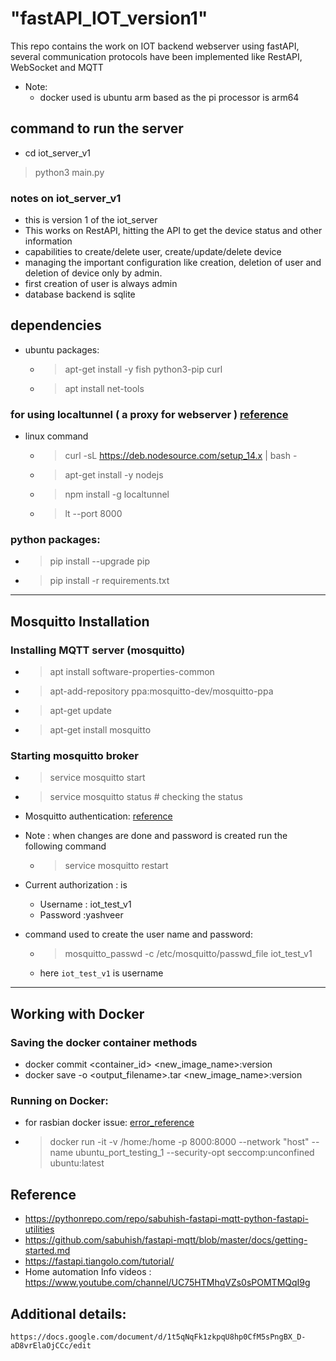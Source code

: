 # "fastAPI_IOT_version1"

This repo contains the work on IOT backend webserver using fastAPI,
several communication protocols have been implemented like RestAPI, WebSocket and MQTT

* Note:
    -  docker used is ubuntu arm based as the pi processor is arm64


## command to run the server
* cd iot_server_v1
> python3 main.py

### notes on iot_server_v1
* this is version 1 of the iot_server
* This works on RestAPI, hitting the API to get the device status and other information
* capabilities to create/delete user, create/update/delete device
* managing the important configuration like creation, deletion of user and deletion of device only by admin.
* first creation of user is always admin
* database backend is sqlite


## dependencies 
* ubuntu packages:
    - > apt-get install -y fish python3-pip curl
    - > apt install net-tools
    <!-- - apt-get install sqlitebrowser 
    (sqlitebrowser is https://sqlitebrowser.org/)
    (online sqlite reader : https://inloop.github.io/sqlite-viewer/) -->


### for using localtunnel ( a proxy for webserver ) [reference](https://localtunnel.github.io/www/)
* linux command
    - > curl -sL https://deb.nodesource.com/setup_14.x | bash - 
    - > apt-get install -y nodejs
    - > npm install -g localtunnel
    - > lt --port 8000

### python packages:
- > pip install --upgrade pip
- > pip install -r requirements.txt

-----

## Mosquitto Installation

### Installing MQTT server (mosquitto)
- > apt install software-properties-common
- > apt-add-repository ppa:mosquitto-dev/mosquitto-ppa
- > apt-get update
- > apt-get install mosquitto

### Starting mosquitto broker
* > service mosquitto start
* > service mosquitto status # checking the status

* Mosquitto authentication: [reference](https://www.youtube.com/watch?v=AsDHEDbyLfg)
* Note : when changes are done and password is created run the following command
    - > service mosquitto restart

* Current authorization : is
    - Username : iot_test_v1
    - Password :yashveer

* command used to create the user name and password: 
    - > mosquitto_passwd -c /etc/mosquitto/passwd_file iot_test_v1
    - here `iot_test_v1` is username


---
## Working with Docker
### Saving the docker container methods
- docker commit <container_id> <new_image_name>:version<number>
- docker save -o <output_filename>.tar <new_image_name>:version<number>

### Running on Docker:

* for rasbian docker issue: [error_reference](https://askubuntu.com/questions/1263284/apt-update-throws-signature-error-in-ubuntu-20-04-container-on-arm)

- > docker run -it -v /home:/home -p 8000:8000 --network "host" --name ubuntu_port_testing_1 --security-opt seccomp:unconfined ubuntu:latest


## Reference 
* https://pythonrepo.com/repo/sabuhish-fastapi-mqtt-python-fastapi-utilities
* https://github.com/sabuhish/fastapi-mqtt/blob/master/docs/getting-started.md
* https://fastapi.tiangolo.com/tutorial/
* Home automation Info videos :  https://www.youtube.com/channel/UC75HTMhqVZs0sPOMTMQqI9g
## Additional details:
    https://docs.google.com/document/d/1t5qNqFk1zkpqU8hp0CfM5sPngBX_D-aD8vrElaOjCCc/edit